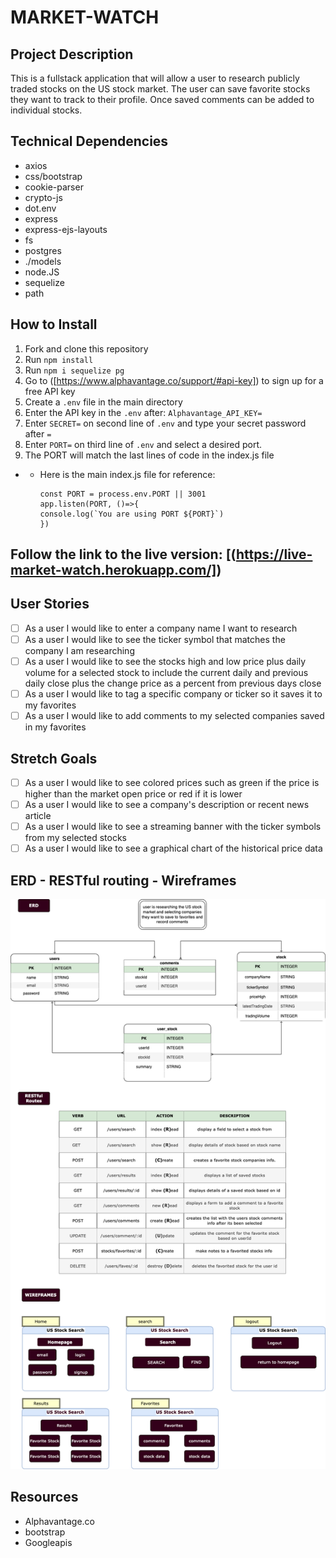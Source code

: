 # MARKET-WATCH

## Project Description

This is a fullstack application that will allow a user to research publicly traded stocks on the US stock market. The user can save favorite stocks they want to track to their profile. Once saved comments can be added to individual stocks.

## Technical Dependencies
- axios
- css/bootstrap
- cookie-parser
- crypto-js
- dot.env
- express
- express-ejs-layouts
- fs
- postgres
- ./models
- node.JS
- sequelize
- path

## How to Install 
1. Fork and clone this repository
2. Run `npm install`
3. Run `npm i sequelize pg`
4. Go to ([https://www.alphavantage.co/support/#api-key]) to sign up for a free API key
5. Create a `.env` file in the main directory
6. Enter the API key in the `.env` after: `Alphavantage_API_KEY=`
7. Enter `SECRET=` on second line of `.env` and type your secret password after `=`
8. Enter `PORT=` on third line of `.env` and select a desired port.
9. The PORT will match the last lines of code in the index.js file 
- - Here is the main index.js file for reference: 
    ```
    const PORT = process.env.PORT || 3001
    app.listen(PORT, ()=>{
    console.log(`You are using PORT ${PORT}`)
    })
    ```

## Follow the link to the live version: [(https://live-market-watch.herokuapp.com/])

## User Stories
- [ ] As a user I would like to enter a company name I want to research
- [ ] As a user I would like to see the ticker symbol that matches the company I am researching
- [ ] As a user I would like to see the stocks high and low price plus daily volume for a selected stock to include the current daily and previous daily close plus the change price as a percent from previous days close
- [ ] As a user I would like to tag a specific company or ticker so it saves it to my favorites
- [ ] As a user I would like to add comments to my selected companies saved in my favorites

## Stretch Goals
- [ ] As a user I would like to see colored prices such as green if the price is higher than the market open price or red if it is lower
- [ ] As a user I would like to see a company's description or recent news article
- [ ] As a user I would like to see a streaming banner with the ticker symbols from my selected stocks
- [ ] As a user I would like to see a graphical chart of the historical price data

## ERD - RESTful routing - Wireframes
![add erd](./ERD.drawio.png)

## Resources
- Alphavantage.co
- bootstrap
- Googleapis
